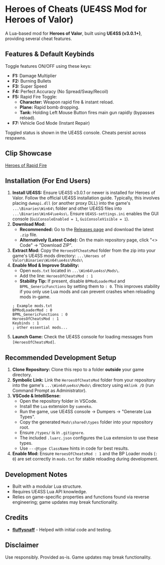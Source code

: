 # Heroes of Cheats (UE4SS Mod for Heroes of Valor)

A Lua-based mod for **Heroes of Valor**, built using **UE4SS (v3.0.1+)**, providing several cheat features.

## Features & Default Keybinds

Toggle features ON/OFF using these keys:

*   **F1:** Damage Multiplier
*   **F2:** Burning Bullets
*   **F3:** Super Speed
*   **F4:** Perfect Accuracy (No Spread/Sway/Recoil)
*   **F5:** Rapid Fire Toggle:
    *   **Character:** Weapon rapid fire & instant reload.
    *   **Plane:** Rapid bomb dropping.
    *   **Tank:** Holding Left Mouse Button fires main gun rapidly (bypasses reload).
*   **F7:** Vehicle God Mode (Instant Repair)

Toggled status is shown in the UE4SS console. Cheats persist across respawns.

## Clip Showcase

[Heroes of Rapid Fire](https://streamable.com/0bpj9x)

## Installation (For End Users)

1.  **Install UE4SS:** Ensure UE4SS v3.0.1 or newer is installed for Heroes of Valor. Follow the official UE4SS installation guide. Typically, this involves placing `dwmapi.dll` (or another proxy DLL) into the game's `...\Binaries\Win64\` folder and other UE4SS files into `...\Binaries\Win64\ue4ss\`. Ensure `UE4SS-settings.ini` enables the GUI console (`GuiConsoleEnabled = 1`, `GuiConsoleVisible = 1`).
2.  **Download Mod:**
    *   **Recommended:** Go to the [Releases page](https://github.com/Krixx1337/heroes-of-cheats-ue4ss/releases) and download the latest `.zip` file.
    *   **Alternatively (Latest Code):** On the main repository page, click "<> Code" -> "Download ZIP".
3.  **Extract Mod:** Copy the `HeroesOfCheatsMod` folder from the zip into your game's UE4SS mods directory: `...\Heroes of Valor\Binaries\Win64\ue4ss\Mods\`
4.  **Enable Mod & Improve Stability:**
    *   Open `mods.txt` located in `...\Win64\ue4ss\Mods\`.
    *   Add the line: `HeroesOfCheatsMod : 1`
    *   **Stability Tip:** If present, disable `BPModLoaderMod` and `BPML_GenericFunctions` by setting them to `: 0`. This improves stability if you only use Lua mods and can prevent crashes when reloading mods in-game.
    ```
    ; Example mods.txt
    BPModLoaderMod : 0
    BPML_GenericFunctions : 0
    HeroesOfCheatsMod : 1
    Keybinds : 1
    ; other essential mods...
    ```
5.  **Launch Game:** Check the UE4SS console for loading messages from `[HeroesOfCheatsMod]`.

## Recommended Development Setup

1.  **Clone Repository:** Clone this repo to a folder **outside** your game directory.
2.  **Symbolic Link:** Link the `HeroesOfCheatsMod` folder from your repository into the game's `...\Win64\ue4ss\Mods\` directory using `mklink /D` (run Command Prompt as Administrator).
3.  **VSCode & IntelliSense:**
    *   Open the repository folder in VSCode.
    *   Install the `Lua` extension by `sumneko`.
    *   Run the game, use UE4SS console -> Dumpers -> "Generate Lua Types".
    *   Copy the generated `Mods\shared\types` folder into your repository root.
    *   Ensure `/types/` is in `.gitignore`.
    *   The included `.luarc.json` configures the Lua extension to use these types.
    *   Use `---@type ClassName` hints in code for best results.
4.  **Enable Mod:** Ensure `HeroesOfCheatsMod : 1` and the BP Loader mods (`: 0`) are set correctly in `mods.txt` for stable reloading during development.

## Development Notes

*   Built with a modular Lua structure.
*   Requires UE4SS Lua API knowledge.
*   Relies on game-specific properties and functions found via reverse engineering; game updates may break functionality.

## Credits

*   **[fluffysnaff](https://github.com/fluffysnaff)** - Helped with initial code and testing.

## Disclaimer

Use responsibly. Provided as-is. Game updates may break functionality.